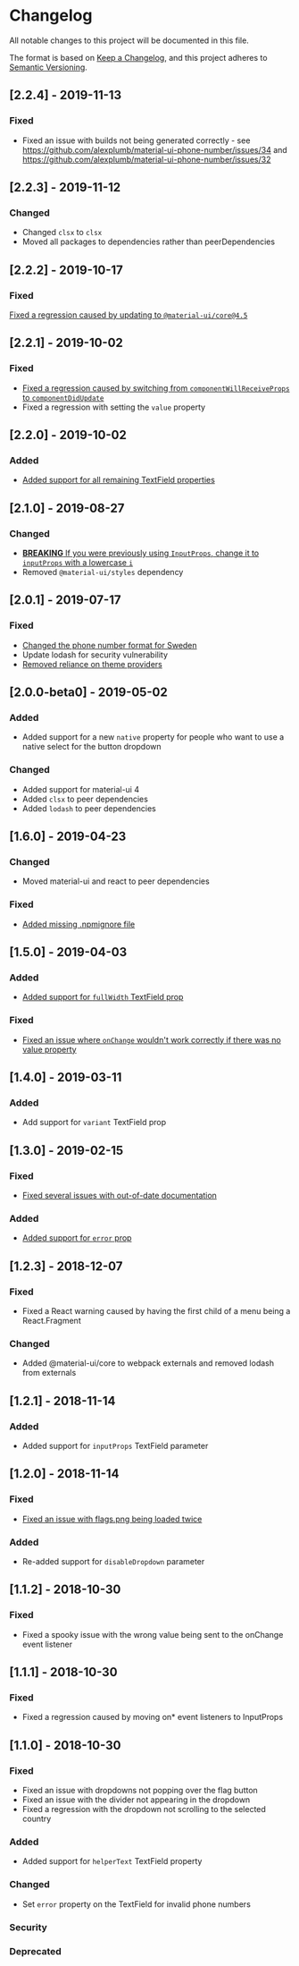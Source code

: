 # Changelog
All notable changes to this project will be documented in this file.

The format is based on [Keep a Changelog](https://keepachangelog.com/en/1.0.0/),
and this project adheres to [Semantic Versioning](https://semver.org/spec/v2.0.0.html).

## [2.2.4] - 2019-11-13
### Fixed
- Fixed an issue with builds not being generated correctly - see https://github.com/alexplumb/material-ui-phone-number/issues/34 and https://github.com/alexplumb/material-ui-phone-number/issues/32

## [2.2.3] - 2019-11-12
### Changed
- Changed `clsx` to `clsx`
- Moved all packages to dependencies rather than peerDependencies

## [2.2.2] - 2019-10-17
### Fixed
[Fixed a regression caused by updating to `@material-ui/core@4.5`](https://github.com/alexplumb/material-ui-phone-number/issues/31)

## [2.2.1] - 2019-10-02
### Fixed
- [Fixed a regression caused by switching from `componentWillReceiveProps` to `componentDidUpdate`](https://github.com/alexplumb/material-ui-phone-number/issues/28)
- Fixed a regression with setting the `value` property

## [2.2.0] - 2019-10-02
### Added
- [Added support for all remaining TextField properties](https://github.com/alexplumb/material-ui-phone-number/issues/27)

## [2.1.0] - 2019-08-27
### Changed
- [**BREAKING** If you were previously using `InputProps`, change it to `inputProps` with a lowercase `i`](https://github.com/alexplumb/material-ui-phone-number/issues/20)
- Removed `@material-ui/styles` dependency

## [2.0.1] - 2019-07-17
### Fixed
- [Changed the phone number format for Sweden](https://github.com/alexplumb/material-ui-phone-number/pull/19)
- Update lodash for security vulnerability
- [Removed reliance on theme providers](https://github.com/alexplumb/material-ui-phone-number/issues/18)

## [2.0.0-beta0] - 2019-05-02
### Added
- Added support for a new `native` property for people who want to use a native select for the button dropdown
### Changed
- Added support for material-ui 4
- Added `clsx` to peer dependencies
- Added `lodash` to peer dependencies

## [1.6.0] - 2019-04-23
### Changed
- Moved material-ui and react to peer dependencies
### Fixed
- [Added missing .npmignore file](https://github.com/alexplumb/material-ui-phone-number/issues/10)

## [1.5.0] - 2019-04-03
### Added
- [Added support for `fullWidth` TextField prop](https://github.com/alexplumb/material-ui-phone-number/issues/8)
### Fixed
- [Fixed an issue where `onChange` wouldn't work correctly if there was no value property](https://github.com/alexplumb/material-ui-phone-number/issues/7)

## [1.4.0] - 2019-03-11
### Added
- Add support for `variant` TextField prop

## [1.3.0] - 2019-02-15
### Fixed
- [Fixed several issues with out-of-date documentation](https://github.com/alexplumb/material-ui-phone-number/issues/5)
### Added
- [Added support for `error` prop](https://github.com/alexplumb/material-ui-phone-number/issues/3)

## [1.2.3] - 2018-12-07
### Fixed
- Fixed a React warning caused by having the first child of a menu being a React.Fragment
### Changed
- Added @material-ui/core to webpack externals and removed lodash from externals

## [1.2.1] - 2018-11-14
### Added
- Added support for `inputProps` TextField parameter

## [1.2.0] - 2018-11-14
### Fixed
- [Fixed an issue with flags.png being loaded twice](https://github.com/alexplumb/material-ui-phone-number/issues/2)
### Added
- Re-added support for `disableDropdown` parameter

## [1.1.2] - 2018-10-30
### Fixed
- Fixed a spooky issue with the wrong value being sent to the onChange event listener

## [1.1.1] - 2018-10-30
### Fixed
- Fixed a regression caused by moving on* event listeners to InputProps

## [1.1.0] - 2018-10-30
### Fixed
- Fixed an issue with dropdowns not popping over the flag button
- Fixed an issue with the divider not appearing in the dropdown
- Fixed a regression with the dropdown not scrolling to the selected country
### Added
- Added support for `helperText` TextField property
### Changed
- Set `error` property on the TextField for invalid phone numbers
### Security
### Deprecated
